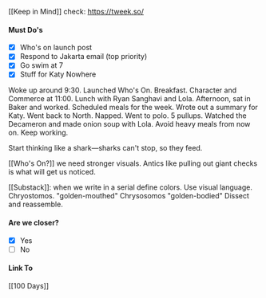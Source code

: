 [[Keep in Mind]]
check: https://tweek.so/
#### Must Do's
- [x] Who's on launch post
- [x] Respond to Jakarta email (top priority)
- [x] Go swim at 7
- [x] Stuff for Katy Nowhere

Woke up around 9:30. Launched Who's On. Breakfast. Character and Commerce at 11:00. Lunch with Ryan Sanghavi and Lola. Afternoon, sat in Baker and worked. Scheduled meals for the week. Wrote out a summary for Katy. Went back to North. Napped. Went to polo. 5 pullups. Watched the Decameron and made onion soup with Lola. Avoid heavy meals from now on. Keep working. 

Start thinking like a shark—sharks can't stop, so they feed.

[[Who's On?]] we need stronger visuals. 
Antics like pulling out giant checks is what will get us noticed.

[[Substack]]: when we write in a serial define colors. Use visual language. 
Chryostomos. "golden-mouthed" Chrysosomos "golden-bodied"
Dissect and reassemble.
#### Are we closer?
- [x] Yes
- [ ] No
#### Link To
[[100 Days]]